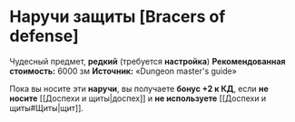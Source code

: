 # Наручи защиты [Bracers of defense]

Чудесный предмет, **редкий** (требуется **настройка**)
**Рекомендованная стоимость:** 6000 зм
**Источник:** «Dungeon master's guide»

Пока вы носите эти **наручи**, вы получаете **бонус +2 к КД**, если **не носите** [[Доспехи и щиты|доспех]] и **не используете** [[Доспехи и щиты#Щиты|щит]].